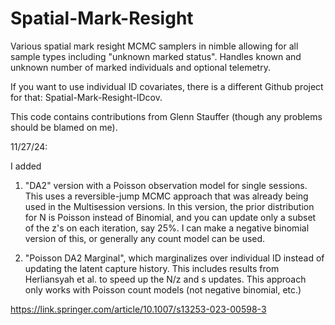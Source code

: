 # Spatial-Mark-Resight
Various spatial mark resight MCMC samplers in nimble allowing for all sample types including "unknown marked status". Handles known and unknown number of marked individuals and optional telemetry.

If you want to use individual ID covariates, there is a different Github project for that: Spatial-Mark-Resight-IDcov.

This code contains contributions from Glenn Stauffer (though any problems should be blamed on me).

11/27/24:

I added

1) "DA2" version with a Poisson observation model for single sessions. This uses a reversible-jump MCMC approach that was already being used in the Multisession versions.
In this version, the prior distribution for N is Poisson instead of Binomial, and you can update only a subset of the z's on each iteration, say 25%. I can make a negative binomial version of this, or generally any count model can be used.

2) "Poisson DA2 Marginal", which marginalizes over individual ID instead of updating the latent capture history. This includes results from Herliansyah et al.
to speed up the N/z and s updates. This approach only works with Poisson count models (not negative binomial, etc.)

https://link.springer.com/article/10.1007/s13253-023-00598-3